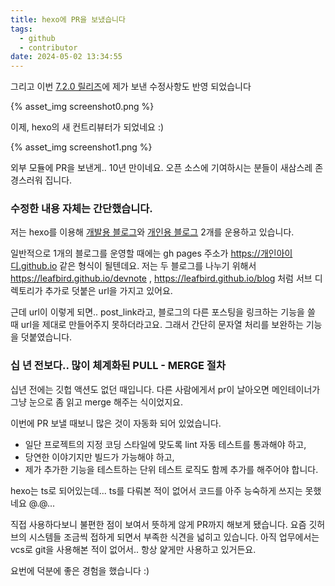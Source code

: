 ```yaml
---
title: hexo에 PR을 보냈습니다
tags:
  - github
  - contributor
date: 2024-05-02 13:34:55
---
```



그리고 이번 [7.2.0 릴리즈](https://github.com/hexojs/hexo/releases/tag/v7.2.0)에 제가 보낸 수정사항도 반영 되었습니다

{% asset_img screenshot0.png %}

<!--more-->

이제, hexo의 새 컨트리뷰터가 되었네요 :) 

{% asset_img screenshot1.png %}

외부 모듈에 PR을 보낸게.. 10년 만이네요. 오픈 소스에 기여하시는 분들이 새삼스레 존경스러워 집니다.

### 수정한 내용 자체는 간단했습니다.

저는 hexo를 이용해 [개발용 블로그](https://leafbird.github.io/devnote)와 [개인용 블로그](https://leafbird.github.io/blog) 2개를 운용하고 있습니다. 

일반적으로 1개의 블로그를 운영할 때에는 gh pages 주소가 https://개인아이디.github.io 같은 형식이 될텐데요. 
저는 두 블로그를 나누기 위해서 https://leafbird.github.io/devnote , https://leafbird.github.io/blog 처럼 서브 디렉토리가 추가로 덧붙은 url을 가지고 있어요. 

근데 url이 이렇게 되면.. post_link라고, 블로그의 다른 포스팅을 링크하는 기능을 쓸 때 url을 제대로 만들어주지 못하더라고요. 그래서 간단히 문자열 처리를 보완하는 기능을 덧붙였습니다.

### 십 년 전보다.. 많이 체계화된 PULL - MERGE 절차

십년 전에는 깃헙 액션도 없던 때입니다. 다른 사람에게서 pr이 날아오면 메인테이너가 그냥 눈으로 좀 읽고 merge 해주는 식이었지요. 

이번에 PR 보낼 때보니 많은 것이 자동화 되어 있었습니다. 

* 일단 프로젝트의 지정 코딩 스타일에 맞도록 lint 자동 테스트를 통과해야 하고,
* 당연한 이야기지만 빌드가 가능해야 하고,
* 제가 추가한 기능을 테스트하는 단위 테스트 로직도 함께 추가를 해주어야 합니다. 

hexo는 ts로 되어있는데... ts를 다뤄본 적이 없어서 코드를 아주 능숙하게 쓰지는 못했네요 @.@...

직접 사용하다보니 불편한 점이 보여서 뜻하게 않게 PR까지 해보게 됐습니다. 
요즘 깃허브의 시스템들 조금씩 접하게 되면서 부족한 식견을 넓히고 있습니다. 
아직 업무에서는 vcs로 git을 사용해본 적이 없어서.. 항상 얉게만 사용하고 있거든요.

요번에 덕분에 좋은 경험을 했습니다 :) 

